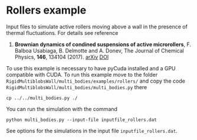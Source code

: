 # Rollers example

Input files to simulate active rollers moving above a wall in the
presence of thermal fluctuations. For details see reference

1. **Brownian dynamics of condined suspensions of active microrollers**, F. Balboa Usabiaga, B. Delmotte and A. Donev,
The Journal of Chemical Physics, **146**, 134104 (2017). [arXiv](https://arxiv.org/abs/1612.00474)
[DOI](http://dx.doi.org/10.1063/1.4979494)

To use this example is necessary to have pyCuda installed and a GPU
compatible with CUDA. To run this example move to the folder
`RigidMultiblobsWall/multi_bodies/examples/rollers/`
and copy the code `RigidMultiblobsWall/multi_bodies/multi_bodies.py` there

```
cp ../../multi_bodies.py ./
```

You can run the simulation with the command

```
python multi_bodies.py --input-file inputfile_rollers.dat
```

See options for the simulations in the input file
`inputfile_rollers.dat`.

